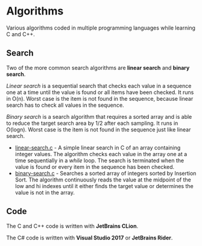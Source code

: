 # Algorithms

Various algorithms coded in multiple programming languages while learning C and C++.

## Search

Two of the more common search algorithms are **linear search** and **binary search**.

*Linear search* is a sequential search that checks each value in a sequence one at a time until the value is found or all items have been checked. It runs in O(n). Worst case is the item is not found in the sequence, because linear search has to check all values in the sequence.

*Binary search* is a search algorithm that requires a sorted array and is able to reduce the target search area by 1/2 after each sampling. It runs in O(logn). Worst case is the item is not found in the sequence just like linear search.

* [linear-search.c](search/linear-search.c) - A simple linear search in C of an array containing integer values. The algorithm checks each value in the array one at a time sequentially in a *while* loop. The search is terminated when the value is found or every item in the sequence has been checked.
* [binary-search.c](search/binary-search.c) - Searches a sorted array of integers sorted by Insertion Sort. The algorithm continuously reads the value at the midpoint of the low and hi indexes until it either finds the target value or determines the value is not in the array.

## Code

The C and C++ code is written with **JetBrains CLion**.

The C# code is written with **Visual Studio 2017** or **JetBrains Rider**.

